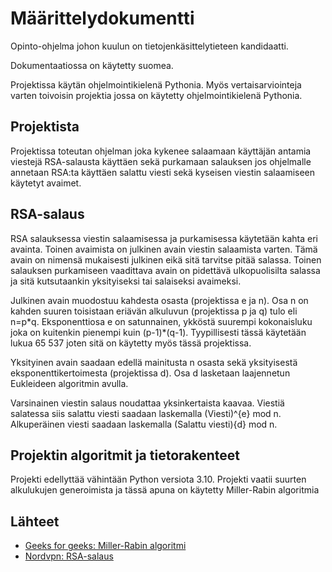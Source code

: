 # Määrittelydokumentti
Opinto-ohjelma johon kuulun on tietojenkäsittelytieteen kandidaatti. 

Dokumentaatiossa on käytetty suomea.

Projektissa käytän ohjelmointikielenä Pythonia. Myös vertaisarviointeja varten toivoisin projektia jossa on käytetty ohjelmointikielenä Pythonia.

## Projektista

Projektissa toteutan ohjelman joka kykenee salaamaan käyttäjän antamia viestejä RSA-salausta käyttäen sekä purkamaan salauksen jos ohjelmalle annetaan RSA:ta käyttäen salattu viesti sekä kyseisen viestin salaamiseen käytetyt avaimet.

## RSA-salaus
RSA salauksessa viestin salaamisessa ja purkamisessa käytetään kahta eri avainta. Toinen avaimista on julkinen avain viestin salaamista varten. Tämä avain on nimensä mukaisesti julkinen eikä sitä tarvitse pitää salassa. Toinen salauksen purkamiseen vaadittava avain on pidettävä ulkopuolisilta salassa ja sitä kutsutaankin yksityiseksi tai salaiseksi avaimeksi. 

Julkinen avain muodostuu kahdesta osasta (projektissa e ja n). Osa n on kahden suuren toisistaan eriävän alkuluvun (projektissa p ja q) tulo eli n=p\*q. Eksponenttiosa e on satunnainen, ykköstä suurempi kokonaisluku joka on kuitenkin pienempi kuin (p-1)\*(q-1). Tyypillisesti tässä käytetään lukua 65 537 joten sitä on käytetty myös tässä projektissa.

Yksityinen avain saadaan edellä mainitusta n osasta sekä yksityisestä eksponenttikertoimesta (projektissa d). Osa d lasketaan laajennetun Eukleideen algoritmin avulla.

Varsinainen viestin salaus noudattaa yksinkertaista kaavaa. Viestiä salatessa siis salattu viesti saadaan laskemalla (Viesti)^{e} mod n. Alkuperäinen viesti saadaan laskemalla (Salattu viesti){d} mod n.
	
## Projektin algoritmit ja tietorakenteet

Projekti edellyttää vähintään Python versiota 3.10. Projekti vaatii suurten alkulukujen generoimista ja tässä apuna on käytetty Miller-Rabin algoritmia

## Lähteet

- [Geeks for geeks: Miller-Rabin algoritmi](https://www.geeksforgeeks.org/primality-test-set-3-miller-rabin/)
- [Nordvpn: RSA-salaus](https://nordvpn.com/fi/blog/rsa-kryptografiaan/?srsltid=AfmBOoq3sBepL1Bt-WEpLxLvOlyZU2wl7qBCpCthOW7znRup1dARmhXZ)

